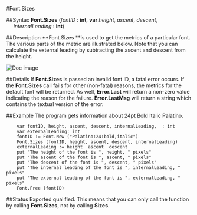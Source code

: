 
#Font.Sizes

##Syntax
**Font.Sizes** (*fontID* : **int**, **var** *height*, *ascent*, *descent*,      *internalLeading* : **int**)



##Description
**Font.Sizes **is used to get the metrics of a particular font. The various parts of the metric are illustrated below. Note that you can calculate the external leading by subtracting the ascent and descent from the height.

![Doc image](font_sizes01.gif)


##Details
If **Font.Sizes** is passed an invalid font ID, a fatal error occurs. If the **Font.Sizes** call fails for other (non-fatal) reasons, the metrics for the default font will be returned. As well, **Error.Last** will return a non-zero value indicating the reason for the failure. **Error.LastMsg** will return a string which contains the textual version of the error.



##Example
The program gets information about 24pt Bold Italic Palatino.



        var fontID, height, ascent, descent, internalLeading,  : int
        var externalLeading: int
        fontID := Font.New ("Palatino:24:bold,italic")
        Font.Sizes (fontID, height, ascent, descent, internalLeading)
        externalLeading := height  ascent  descent
        put "The height of the font is ", height, " pixels"
        put "The ascent of the font is ", ascent, " pixels"
        put "The descent of the font is ", descent, " pixels"
        put "The internal leading of the font is ", internalLeading, " pixels"
        put "The external leading of the font is ", externalLeading, " pixels"
        Font.Free (fontID)
##Status
Exported qualified.
This means that you can only call the function by calling **Font.Sizes**, not by calling **Sizes**.


